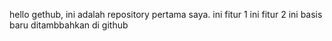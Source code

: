 hello gethub, ini adalah repository pertama saya.
ini fitur 1
ini fitur 2
ini basis baru ditambbahkan di github